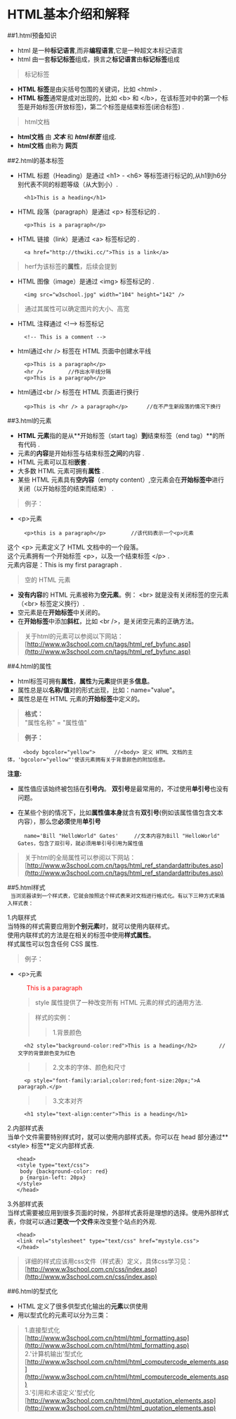 # HTML基本介绍和解释 

##1.html预备知识
+ html 是一种**标记语言**,而非**编程语言**,它是一种超文本标记语言
+ html 由一套**标记标签**组成，换言之**标记语言**由**标记标签**组成  

>标记标签
+ **HTML 标签**是由尖括号包围的关键词，比如   \<html> .
+ **HTML 标签**通常是成对出现的，比如  \<b> 和 \</b>，在该标签对中的第一个标签是开始标签(开放标签)，第二个标签是结束标签(闭合标签) .  

>html文档
+ **html文档** 由 ***文本*** 和 ***html标签*** 组成.
+ **html文档** 由称为 **网页**


##2.html的基本标签
* HTML 标题（Heading）是通过 \<h1> - \<h6> 等标签进行标记的,从h1到h6分别代表不同的标题等级（从大到小）.  

        <h1>This is a heading</h1>
* HTML 段落（paragraph）是通过 \<p> 标签标记的 .

        <p>This is a paragraph</p>
* HTML 链接（link）是通过 \<a> 标签标记的 .

        <a href="http://thwiki.cc/">This is a link</a>
>herf为该标签的**属性**，后续会提到
* HTML 图像（image）是通过 \<img> 标签标记的 .

        <img src="w3school.jpg" width="104" height="142" />
>通过其属性可以确定图片的大小、高宽   
* HTML 注释通过 \<!--> 标签标记

        <!-- This is a comment -->
* html通过\<hr /> 标签在 HTML 页面中创建水平线

        <p>This is a paragraph</p>
        <hr />        //作出水平线分隔
        <p>This is a paragraph</p>
* html通过\<br /> 标签在 HTML 页面进行换行

        <p>This is <hr /> a paragraph</p>      //在不产生新段落的情况下换行


##3.html的元素
* **HTML 元素**指的是从**开始标签（start tag）**到**结束标签（end tag）**的所有代码 .    
* 元素的**内容**是开始标签与结束标签**之间**的内容 .
* HTML 元素可以互相**嵌套** .
* 大多数 HTML 元素可拥有**属性** .
* 某些 HTML 元素具有**空内容**（empty content）,空元素会在**开始标签中**进行关闭（以开始标签的结束而结束） .



>例子：
* \<p>元素

        <p>this is a paragraph</p>        //该代码表示一个<p>元素
这个 \<p> 元素定义了 HTML 文档中的一个段落。  
这个元素拥有一个开始标签 \<p>，以及一个结束标签 \</p> .  
元素内容是：This is my first paragraph .  

>空的 HTML 元素
* **没有内容**的 HTML 元素被称为**空元素**。例： \<br> 就是没有关闭标签的空元素（\<br> 标签定义换行）.   
* 空元素是在**开始标签**中关闭的。  
* 在**开始标签**中添加**斜杠**，比如 \<br />，是关闭空元素的正确方法。   


>关于html的元素可以参阅以下网站：  
[http://www.w3school.com.cn/tags/html_ref_byfunc.asp](http://www.w3school.com.cn/tags/html_ref_byfunc.asp)
 
        
##4.html的属性
* html标签可拥有**属性**，**属性**为**元素**提供更多**信息**。
* 属性总是以**名称/值**对的形式出现，比如：name="value"。
* 属性总是在 HTML 元素的**开始标签**中定义的。
        
>**格式：**    
"属性名称" = "属性值"
  
>**例子：**  

         <body bgcolor="yellow">      //<body> 定义 HTML 文档的主体，'bgcolor="yellow"'使该元素拥有关于背景颜色的附加信息。
         
**注意:**  
* 属性值应该始终被包括在**引号内**。 **双引号**是最常用的，不过使用**单引号**也没有问题。  
* 在某些个别的情况下，比如**属性值本身**就含有**双引号**(例如该属性值包含文本内容），那么您**必须**使用**单引号**  

        name='Bill "HelloWorld" Gates'     //文本内容为Bill "HelloWorld" Gates，包含了双引号，就必须用单引号引用为属性值  
  
>关于html的全局属性可以参阅以下网站：  
[http://www.w3school.com.cn/tags/html_ref_standardattributes.asp](http://www.w3school.com.cn/tags/html_ref_standardattributes.asp)  

##5.html样式    
` 当浏览器读到一个样式表，它就会按照这个样式表来对文档进行格式化。有以下三种方式来插入样式表：`

1.内联样式              
当特殊的样式需要应用到**个别元素**时，就可以使用内联样式。               
使用内联样式的方法是在相关的标签中使用**样式属性**。                 
样式属性可以包含任何 CSS 属性.           
>例子：
* \<p>元素
                                                                                                                                    
    <p style="color: red; margin-left: 20px">This is a paragraph</p>      
                 
  > style 属性提供了一种改变所有 HTML 元素的样式的通用方法. 

  >样式的实例： 
  >>1.背景颜色								

     	<h2 style="background-color:red">This is a heading</h2>       //文字的背景颜色变为红色
        
  >>2.文本的字体、颜色和尺寸				

        <p style="font-family:arial;color:red;font-size:20px;">A paragraph.</p>     
        
  >>3.文本对齐				

        <h1 style="text-align:center">This is a heading</h1>


2.内部样式表                             
当单个文件需要特别样式时，就可以使用内部样式表。你可以在 head 部分通过**\<style> 标签**定义内部样式表. 				    	     
  
       <head>
       <style type="text/css">
        body {background-color: red}
        p {margin-left: 20px}
       </style>
       </head>  
3.外部样式表                     
当样式需要被应用到很多页面的时候，外部样式表将是理想的选择。使用外部样式表，你就可以通过**更改一个文件**来改变整个站点的外观.				    
  
       <head>
       <link rel="stylesheet" type="text/css" href="mystyle.css">
       </head>  
       
>详细的样式应该用css文件（样式表）定义，具体css学习见：   
[http://www.w3school.com.cn/css/index.asp](http://www.w3school.com.cn/css/index.asp)

##6.html的型式化
* HTML 定义了很多供型式化输出的**元素**以供使用  
* 用以型式化的元素可以分为三类：    

>1.直接型式化                                            
[http://www.w3school.com.cn/html/html_formatting.asp](http://www.w3school.com.cn/html/html_formatting.asp)                         
2.'计算机输出'型式化                                
[http://www.w3school.com.cn/html/html_computercode_elements.asp](http://www.w3school.com.cn/html/html_computercode_elements.asp)         
3.'引用和术语定义'型式化                                         
[http://www.w3school.com.cn/html/html_quotation_elements.asp](http://www.w3school.com.cn/html/html_quotation_elements.asp)                    


 

